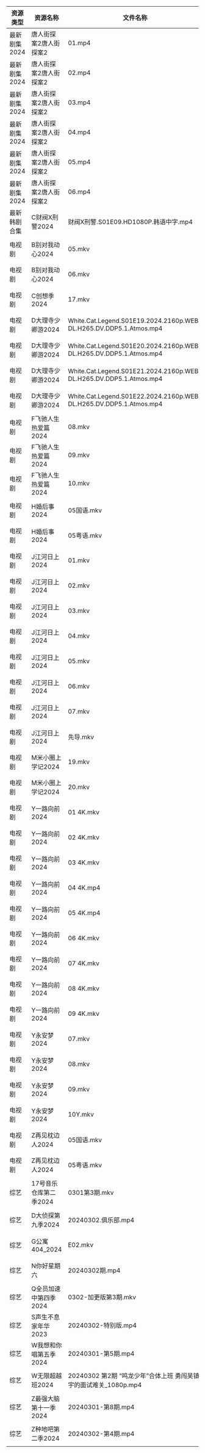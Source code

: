 | 资源类型     | 资源名称           | 文件名称                                                               | 分享链接                                      | 更新时间                |
| -------- | -------------- | ------------------------------------------------------------------ | ----------------------------------------- | ------------------- |
| 最新剧集2024 | 唐人街探案2唐人街探案2   | 01.mp4                                                             | https://www.alipan.com/s/J3Ejq76MXYg      | 2024-03-02 19:00:07 |
| 最新剧集2024 | 唐人街探案2唐人街探案2   | 02.mp4                                                             | https://www.alipan.com/s/J3Ejq76MXYg      | 2024-03-02 19:00:06 |
| 最新剧集2024 | 唐人街探案2唐人街探案2   | 03.mp4                                                             | https://www.alipan.com/s/J3Ejq76MXYg      | 2024-03-02 19:00:06 |
| 最新剧集2024 | 唐人街探案2唐人街探案2   | 04.mp4                                                             | https://www.alipan.com/s/J3Ejq76MXYg      | 2024-03-02 19:00:06 |
| 最新剧集2024 | 唐人街探案2唐人街探案2   | 05.mp4                                                             | https://www.alipan.com/s/J3Ejq76MXYg      | 2024-03-02 19:00:06 |
| 最新剧集2024 | 唐人街探案2唐人街探案2   | 06.mp4                                                             | https://www.alipan.com/s/J3Ejq76MXYg      | 2024-03-02 22:18:05 |
| 最新韩剧合集   | C财阀X刑警2024     | 财阀X刑警.S01E09.HD1080P.韩语中字.mp4                                      | https://www.alipan.com/s/RXRu5So38tj      | 2024-03-02 00:05:06 |
| 电视剧      | B别对我动心2024     | 05.mkv                                                             | https://www.alipan.com/s/bRXjhAV23Jh      | 2024-03-02 21:05:15 |
| 电视剧      | B别对我动心2024     | 06.mkv                                                             | https://www.alipan.com/s/bRXjhAV23Jh      | 2024-03-02 21:05:15 |
| 电视剧      | C创想季2024       | 17.mkv                                                             | https://www.alipan.com/s/G4Yw7gjKeyR      | 2024-03-02 08:12:13 |
| 电视剧      | D大理寺少卿游2024    | White.Cat.Legend.S01E19.2024.2160p.WEB-DL.H265.DV.DDP5.1.Atmos.mp4 | https://www.alipan.com/s/CTDbHpBo64q      | 2024-03-02 21:05:36 |
| 电视剧      | D大理寺少卿游2024    | White.Cat.Legend.S01E20.2024.2160p.WEB-DL.H265.DV.DDP5.1.Atmos.mp4 | https://www.alipan.com/s/CTDbHpBo64q      | 2024-03-02 21:05:36 |
| 电视剧      | D大理寺少卿游2024    | White.Cat.Legend.S01E21.2024.2160p.WEB-DL.H265.DV.DDP5.1.Atmos.mp4 | https://www.alipan.com/s/CTDbHpBo64q      | 2024-03-02 21:05:36 |
| 电视剧      | D大理寺少卿游2024    | White.Cat.Legend.S01E22.2024.2160p.WEB-DL.H265.DV.DDP5.1.Atmos.mp4 | https://www.alipan.com/s/CTDbHpBo64q      | 2024-03-02 21:05:35 |
| 电视剧      | F飞驰人生热爱篇2024   | 08.mkv                                                             | https://www.alipan.com/s/GRjeg5ECeea      | 2024-03-02 08:12:23 |
| 电视剧      | F飞驰人生热爱篇2024   | 09.mkv                                                             | https://www.alipan.com/s/GRjeg5ECeea      | 2024-03-02 08:12:23 |
| 电视剧      | F飞驰人生热爱篇2024   | 10.mkv                                                             | https://www.alipan.com/s/GRjeg5ECeea      | 2024-03-02 21:05:39 |
| 电视剧      | H婚后事2024       | 05国语.mkv                                                           | https://www.alipan.com/s/V721tmW61zo      | 2024-03-02 08:12:32 |
| 电视剧      | H婚后事2024       | 05粤语.mkv                                                           | https://www.alipan.com/s/V721tmW61zo      | 2024-03-02 08:12:31 |
| 电视剧      | J江河日上2024      | 01.mkv                                                             | https://www.alipan.com/s/RuoQo1f6imw      | 2024-03-02 08:16:08 |
| 电视剧      | J江河日上2024      | 02.mkv                                                             | https://www.alipan.com/s/RuoQo1f6imw      | 2024-03-02 08:16:07 |
| 电视剧      | J江河日上2024      | 03.mkv                                                             | https://www.alipan.com/s/RuoQo1f6imw      | 2024-03-02 08:16:07 |
| 电视剧      | J江河日上2024      | 04.mkv                                                             | https://www.alipan.com/s/RuoQo1f6imw      | 2024-03-02 08:16:07 |
| 电视剧      | J江河日上2024      | 05.mkv                                                             | https://www.alipan.com/s/RuoQo1f6imw      | 2024-03-02 08:16:06 |
| 电视剧      | J江河日上2024      | 06.mkv                                                             | https://www.alipan.com/s/RuoQo1f6imw      | 2024-03-02 08:16:06 |
| 电视剧      | J江河日上2024      | 07.mkv                                                             | https://www.alipan.com/s/RuoQo1f6imw      | 2024-03-02 21:05:49 |
| 电视剧      | J江河日上2024      | 先导.mkv                                                             | https://www.alipan.com/s/RuoQo1f6imw      | 2024-03-02 08:16:06 |
| 电视剧      | M米小圈上学记2024    | 19.mkv                                                             | https://www.alipan.com/s/LYgFAms712d      | 2024-03-02 08:12:46 |
| 电视剧      | M米小圈上学记2024    | 20.mkv                                                             | https://www.alipan.com/s/LYgFAms712d      | 2024-03-02 08:12:45 |
| 电视剧      | Y一路向前2024      | 01 4K.mkv                                                          | https://www.alipan.com/s/r76jFb115TC      | 2024-03-02 21:06:13 |
| 电视剧      | Y一路向前2024      | 02 4K.mkv                                                          | https://www.alipan.com/s/r76jFb115TC      | 2024-03-02 21:06:13 |
| 电视剧      | Y一路向前2024      | 03 4K.mkv                                                          | https://www.alipan.com/s/r76jFb115TC      | 2024-03-02 21:06:08 |
| 电视剧      | Y一路向前2024      | 04 4K.mp4                                                          | https://www.alipan.com/s/r76jFb115TC      | 2024-03-02 21:06:07 |
| 电视剧      | Y一路向前2024      | 05 4K.mp4                                                          | https://www.alipan.com/s/r76jFb115TC      | 2024-03-02 21:06:07 |
| 电视剧      | Y一路向前2024      | 06 4K.mkv                                                          | https://www.alipan.com/s/r76jFb115TC      | 2024-03-02 21:06:07 |
| 电视剧      | Y一路向前2024      | 07 4K.mkv                                                          | https://www.alipan.com/s/r76jFb115TC      | 2024-03-02 21:06:06 |
| 电视剧      | Y一路向前2024      | 08 4K.mkv                                                          | https://www.alipan.com/s/r76jFb115TC      | 2024-03-02 21:06:06 |
| 电视剧      | Y一路向前2024      | 09 4K.mkv                                                          | https://www.alipan.com/s/r76jFb115TC      | 2024-03-02 21:06:06 |
| 电视剧      | Y永安梦2024       | 07.mkv                                                             | https://www.alipan.com/s/zVkspdLVc9W      | 2024-03-02 08:12:56 |
| 电视剧      | Y永安梦2024       | 08.mkv                                                             | https://www.alipan.com/s/zVkspdLVc9W      | 2024-03-02 08:12:55 |
| 电视剧      | Y永安梦2024       | 09.mkv                                                             | https://www.alipan.com/s/zVkspdLVc9W      | 2024-03-02 21:06:17 |
| 电视剧      | Y永安梦2024       | 10Y.mkv                                                            | https://www.alipan.com/s/zVkspdLVc9W      | 2024-03-02 21:06:17 |
| 电视剧      | Z再见枕边人2024     | 05国语.mkv                                                           | https://www.alipan.com/s/gRQdsMic6i2      | 2024-03-02 08:13:02 |
| 电视剧      | Z再见枕边人2024     | 05粤语.mkv                                                           | https://www.alipan.com/s/gRQdsMic6i2      | 2024-03-02 08:13:02 |
| 综艺       | 17号音乐仓库第二季2024 | 0301第3期.mkv                                                        | https://www.alipan.com/s/9UjuDVabbAo      | 2024-03-02 21:06:39 |
| 综艺       | D大侦探第九季2024    | 20240302.俱乐部.mp4                                                   | https://www.alipan.com/s/D2ZWBwPxiYi      | 2024-03-02 21:06:46 |
| 综艺       | G公寓404_2024    | E02.mkv                                                            | https://www.alipan.com/s/GoS4LufpWv2      | 2024-03-02 00:05:27 |
| 综艺       | N你好星期六         | 20240302期.mp4                                                      | https://www.aliyundrive.com/s/QGPr3eRo3pE | 2024-03-02 21:07:10 |
| 综艺       | Q全员加速中第四季2024  | 0302-加更版第3期.mkv                                                    | https://www.alipan.com/s/e7gcZ4pytd9      | 2024-03-02 21:07:15 |
| 综艺       | S声生不息家年华2023   | 20240302-特别版.mp4                                                   | https://www.alipan.com/s/oBNwrWFiT9X      | 2024-03-02 21:07:21 |
| 综艺       | W我想和你唱第五季2024  | 20240301-第5期.mp4                                                   | https://www.alipan.com/s/VuTDdPsxj7H      | 2024-03-02 00:05:55 |
| 综艺       | W无限超越班2024     | 20240302 第2期 “鸣龙少年”合体上班 勇闯吴镇宇的面试难关_1080p.mp4                       | https://www.alipan.com/s/Wwex7BWuJFP      | 2024-03-02 21:07:27 |
| 综艺       | Z最强大脑第十一季2024  | 20240301-第8期.mp4                                                   | https://www.alipan.com/s/xwuvrmHhT2H      | 2024-03-02 00:06:05 |
| 综艺       | Z种地吧第二季2024    | 20240302-第4期.mp4                                                   | https://www.alipan.com/s/1DyAWe9bo96      | 2024-03-02 21:07:38 |
